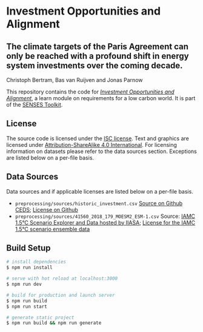 # Investment Opportunities and Alignment
## The climate targets of the Paris Agreement can only be reached with a profound shift in energy system investments over the coming decade.

Christoph Bertram, Bas van Ruijven and Jonas Parnow

This repository contains the code for [*Investment Opportunities and Alignment*](https://climatescenarios.org/investment-opportunities), a learn module on requirements for a low carbon world. It is part of the [SENSES Toolkit](https://climatescenarios.org/).

## License

The source code is licensed under the [ISC license](LICENSE.md). Text and graphics are licensed under [Attribution-ShareAlike 4.0 International](https://creativecommons.org/licenses/by-sa/4.0/). For licensing information on datasets please refer to the data sources section. Exceptions are listed below on a per-file basis.

## Data Sources

Data sources and if applicable licenses are listed below on a per-file basis.

- `preprocessing/sources/historic_investment.csv` [Source on Github CEDS](https://github.com/JGCRI/CEDS/); [License on Github](https://github.com/JGCRI/CEDS/#license-section)
- `preprocessing/sources/41560_2018_179_MOESM2_ESM-1.csv` Source: [IAMC 1.5°C Scenario Explorer and Data hosted by IIASA](https://data.ene.iiasa.ac.at/iamc-1.5c-explorer/#/about); [License for the IAMC 1.5°C scenario ensemble data](https://data.ene.iiasa.ac.at/iamc-1.5c-explorer/#/license)

## Build Setup

``` bash
# install dependencies
$ npm run install

# serve with hot reload at localhost:3000
$ npm run dev

# build for production and launch server
$ npm run build
$ npm run start

# generate static project
$ npm run build && npm run generate
```
